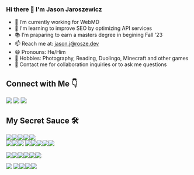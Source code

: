 ### Hi there 👋 I'm Jason Jaroszewicz 

- 🔭 I’m currently working for WebMD
- 🌱 I'm learning to improve SEO by optimizing API services
- 📚 I’m praparing to earn a masters degree in begining Fall '23
- 📫 Reach me at: jason.j@rosze.dev
- 😄 Pronouns: He/Him
- 🚀 Hobbies: Photography, Reading, Duolingo, Minecraft and other games
- 👀 Contact me for collaboration inquiries or to ask me questions

 
## Connect with Me 👇
[<img src="https://img.icons8.com/color/48/000000/linkedin.png"/>](https://www.linkedin.com/in/jason-jarosze/)
[<img src="https://img.icons8.com/color/48/000000/circled-envelope.png"/>](jason.j@rosze.dev)
[<img src="https://img.icons8.com/fluency/48/instagram-new.png"/>](https://www.instagram.com/jason.rosze/)

## My Secret Sauce 🛠
<img src="https://img.icons8.com/color/48/000000/javascript--v1.png"/><img src="https://img.icons8.com/color/48/000000/typescript.png"/><img src="https://img.icons8.com/color/48/000000/python--v1.png"/><img src="https://img.icons8.com/color/48/000000/java-coffee-cup-logo--v1.png"/><img src="https://img.icons8.com/color/48/000000/c-plus-plus-logo.png"/>  
<img src="https://img.icons8.com/color/48/000000/nodejs.png"/><img src="https://img.icons8.com/color/48/vue-js.png"/><img src="https://img.icons8.com/ultraviolet/40/000000/react--v1.png"/> <img src="https://img.icons8.com/color/48/000000/django.png"/><img src="https://img.icons8.com/color/48/000000/spring-logo.png"/><img src="https://img.icons8.com/color/48/tensorflow.png"/><img src="https://img.icons8.com/color/48/000000/mongodb.png"/><img src="https://img.icons8.com/color/48/000000/mysql-logo.png"/>   



<img src="https://img.icons8.com/color/48/000000/ubuntu--v1.png"/><img src="https://img.icons8.com/color/48/000000/mac-os-logo.png"/><img src="https://img.icons8.com/color/48/000000/windows-11.png"/><img src="https://img.icons8.com/color/48/000000/amazon-web-services.png"/><img src="https://img.icons8.com/fluency/48/jupyter.png"/><img src="https://img.icons8.com/color/48/visual-studio-code-2019.png"/>

<img src="https://img.icons8.com/color/48/000000/book-reading.png"/> <img src="https://img.icons8.com/color/48/new-york.png"/><img src="https://img.icons8.com/clouds/48/airplane-take-off.png"/><img src="https://img.icons8.com/doodle/48/minecraft-grass-cube.png"/><img src="https://img.icons8.com/external-xnimrodx-lineal-color-xnimrodx/48/external-photography-seo-and-marketing-xnimrodx-lineal-color-xnimrodx.png"/>
